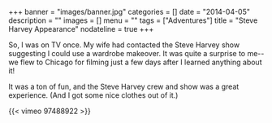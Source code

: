 +++
banner = "images/banner.jpg"
categories = []
date = "2014-04-05"
description = ""
images = []
menu = ""
tags = ["Adventures"]
title = "Steve Harvey Appearance"
nodateline = true
+++


So, I was on TV once. My wife had contacted the Steve Harvey show suggesting I could use a wardrobe makeover. It was quite a surprise to me--we flew to Chicago for filming just a few days after I learned 
anything about it!

It was a ton of fun, and the Steve Harvey crew and show was a great experience. (And I got some nice clothes out of it.)

{{< vimeo 97488922 >}}


